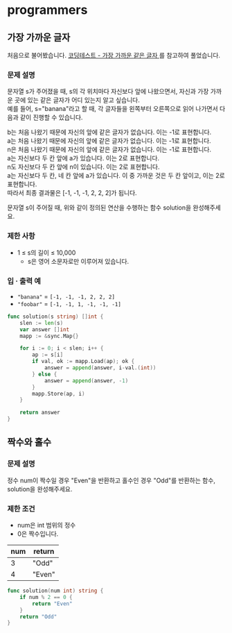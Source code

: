 # programmers

## 가장 가까운 글자
처음으로 불어봤습니다. [코딩테스트 - 가장 가까운 같은 글자
](https://velog.io/@qkqk2938/%EC%BD%94%EB%94%A9%ED%85%8C%EC%8A%A4%ED%8A%B8)를 참고하여 풀었습니다.
### 문제 설명
문자열 s가 주어졌을 때, s의 각 위치마다 자신보다 앞에 나왔으면서, 자신과 가장 가까운 곳에 있는 같은 글자가 어디 있는지 알고 싶습니다.  
예를 들어, s="banana"라고 할 때,  각 글자들을 왼쪽부터 오른쪽으로 읽어 나가면서 다음과 같이 진행할 수 있습니다.

b는 처음 나왔기 때문에 자신의 앞에 같은 글자가 없습니다. 이는 -1로 표현합니다.  
a는 처음 나왔기 때문에 자신의 앞에 같은 글자가 없습니다. 이는 -1로 표현합니다.  
n은 처음 나왔기 때문에 자신의 앞에 같은 글자가 없습니다. 이는 -1로 표현합니다.  
a는 자신보다 두 칸 앞에 a가 있습니다. 이는 2로 표현합니다.  
n도 자신보다 두 칸 앞에 n이 있습니다. 이는 2로 표현합니다.  
a는 자신보다 두 칸, 네 칸 앞에 a가 있습니다. 이 중 가까운 것은 두 칸 앞이고, 이는 2로 표현합니다.  
따라서 최종 결과물은 [-1, -1, -1, 2, 2, 2]가 됩니다.  

문자열 s이 주어질 때, 위와 같이 정의된 연산을 수행하는 함수 solution을 완성해주세요.

### 제한 사항
- 1 ≤ s의 길이 ≤ 10,000
  - s은 영어 소문자로만 이루어져 있습니다.

### 입 · 출력 예
- `"banana"` = `[-1, -1, -1, 2, 2, 2]`
- `"foobar"` = `[-1, -1, 1, -1, -1, -1]`


```go
func solution(s string) []int {
	slen := len(s)
	var answer []int
	mapp := &sync.Map{}

	for i := 0; i < slen; i++ {
		ap := s[i]
		if val, ok := mapp.Load(ap); ok {
			answer = append(answer, i-val.(int))
		} else {
			answer = append(answer, -1)
		}
		mapp.Store(ap, i)
	}

	return answer
}
```

## 짝수와 홀수

### 문제 설명
정수 num이 짝수일 경우 "Even"을 반환하고 홀수인 경우 "Odd"를 반환하는 함수, solution을 완성해주세요.

### 제한 조건
- num은 int 범위의 정수
- 0은 짝수입니다.

| num | return |
|-----|-------|
| 3   | "Odd"|
|4 | "Even"|

```go
func solution(num int) string {
    if num % 2 == 0 {
        return "Even"
    }
    return "Odd"
}
```